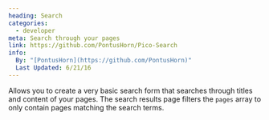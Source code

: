 ```yaml
---
heading: Search
categories:
  - developer
meta: Search through your pages
link: https://github.com/PontusHorn/Pico-Search
info:
  By: "[PontusHorn](https://github.com/PontusHorn)"
  Last Updated: 6/21/16
---
```


Allows you to create a very basic search form that searches through titles and content of your pages. The search results page filters the `pages` array to only contain pages matching the search terms.
